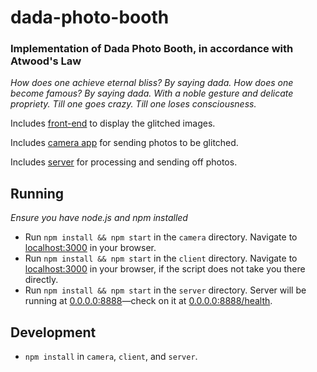 # dada-photo-booth

### Implementation of Dada Photo Booth, in accordance with Atwood's Law

_How does one achieve eternal bliss? By saying dada. How does one become famous? By saying dada. With a noble gesture and delicate propriety. Till one goes crazy. Till one loses consciousness._

Includes [front-end](./client) to display the glitched images.

Includes [camera app](./camera) for sending photos to be glitched.

Includes [server](./server) for processing and sending off photos.

## Running
_Ensure you have node.js and npm installed_

- Run `npm install && npm start` in the `camera` directory. Navigate to [localhost:3000](localhost:3000) in your browser.
- Run `npm install && npm start` in the `client` directory. Navigate to [localhost:3000](localhost:3001) in your browser, if the script does not take you there directly.
- Run `npm install && npm start` in the `server` directory. Server will be running at [0.0.0.0:8888](0.0.0.0:8888)&mdash;check on it at [0.0.0.0:8888/health](0.0.0.0:8888/health).

## Development

- `npm install` in `camera`, `client`, and `server`.
